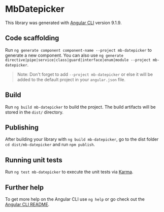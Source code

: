 # MbDatepicker

This library was generated with [Angular CLI](https://github.com/angular/angular-cli) version 9.1.9.

## Code scaffolding

Run `ng generate component component-name --project mb-datepicker` to generate a new component. You can also use `ng generate directive|pipe|service|class|guard|interface|enum|module --project mb-datepicker`.
> Note: Don't forget to add `--project mb-datepicker` or else it will be added to the default project in your `angular.json` file. 

## Build

Run `ng build mb-datepicker` to build the project. The build artifacts will be stored in the `dist/` directory.

## Publishing

After building your library with `ng build mb-datepicker`, go to the dist folder `cd dist/mb-datepicker` and run `npm publish`.

## Running unit tests

Run `ng test mb-datepicker` to execute the unit tests via [Karma](https://karma-runner.github.io).

## Further help

To get more help on the Angular CLI use `ng help` or go check out the [Angular CLI README](https://github.com/angular/angular-cli/blob/master/README.md).
